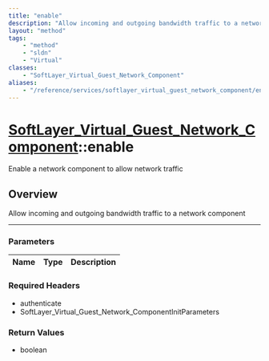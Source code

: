 ```yaml
---
title: "enable"
description: "Allow incoming and outgoing bandwidth traffic to a network component"
layout: "method"
tags:
    - "method"
    - "sldn"
    - "Virtual"
classes:
    - "SoftLayer_Virtual_Guest_Network_Component"
aliases:
    - "/reference/services/softlayer_virtual_guest_network_component/enable"
---
```

# [SoftLayer_Virtual_Guest_Network_Component](/reference/services/SoftLayer_Virtual_Guest_Network_Component)::enable

Enable a network component to allow network traffic


## Overview 
Allow incoming and outgoing bandwidth traffic to a network component 

-----

### Parameters 
|Name | Type | Description |
| --- | --- | --- |


### Required Headers
* authenticate
* SoftLayer_Virtual_Guest_Network_ComponentInitParameters


### Return Values
* boolean




